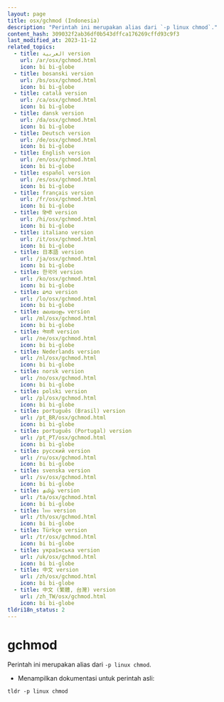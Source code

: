 ```yaml
---
layout: page
title: osx/gchmod (Indonesia)
description: "Perintah ini merupakan alias dari `-p linux chmod`."
content_hash: 309032f2ab36df0b543dffca176269cffd93c9f3
last_modified_at: 2023-11-12
related_topics:
  - title: العربية version
    url: /ar/osx/gchmod.html
    icon: bi bi-globe
  - title: bosanski version
    url: /bs/osx/gchmod.html
    icon: bi bi-globe
  - title: català version
    url: /ca/osx/gchmod.html
    icon: bi bi-globe
  - title: dansk version
    url: /da/osx/gchmod.html
    icon: bi bi-globe
  - title: Deutsch version
    url: /de/osx/gchmod.html
    icon: bi bi-globe
  - title: English version
    url: /en/osx/gchmod.html
    icon: bi bi-globe
  - title: español version
    url: /es/osx/gchmod.html
    icon: bi bi-globe
  - title: français version
    url: /fr/osx/gchmod.html
    icon: bi bi-globe
  - title: हिन्दी version
    url: /hi/osx/gchmod.html
    icon: bi bi-globe
  - title: italiano version
    url: /it/osx/gchmod.html
    icon: bi bi-globe
  - title: 日本語 version
    url: /ja/osx/gchmod.html
    icon: bi bi-globe
  - title: 한국어 version
    url: /ko/osx/gchmod.html
    icon: bi bi-globe
  - title: ລາວ version
    url: /lo/osx/gchmod.html
    icon: bi bi-globe
  - title: മലയാളം version
    url: /ml/osx/gchmod.html
    icon: bi bi-globe
  - title: नेपाली version
    url: /ne/osx/gchmod.html
    icon: bi bi-globe
  - title: Nederlands version
    url: /nl/osx/gchmod.html
    icon: bi bi-globe
  - title: norsk version
    url: /no/osx/gchmod.html
    icon: bi bi-globe
  - title: polski version
    url: /pl/osx/gchmod.html
    icon: bi bi-globe
  - title: português (Brasil) version
    url: /pt_BR/osx/gchmod.html
    icon: bi bi-globe
  - title: português (Portugal) version
    url: /pt_PT/osx/gchmod.html
    icon: bi bi-globe
  - title: русский version
    url: /ru/osx/gchmod.html
    icon: bi bi-globe
  - title: svenska version
    url: /sv/osx/gchmod.html
    icon: bi bi-globe
  - title: தமிழ் version
    url: /ta/osx/gchmod.html
    icon: bi bi-globe
  - title: ไทย version
    url: /th/osx/gchmod.html
    icon: bi bi-globe
  - title: Türkçe version
    url: /tr/osx/gchmod.html
    icon: bi bi-globe
  - title: українська version
    url: /uk/osx/gchmod.html
    icon: bi bi-globe
  - title: 中文 version
    url: /zh/osx/gchmod.html
    icon: bi bi-globe
  - title: 中文 (繁體, 台灣) version
    url: /zh_TW/osx/gchmod.html
    icon: bi bi-globe
tldri18n_status: 2
---
```

# gchmod

Perintah ini merupakan alias dari `-p linux chmod`.

- Menampilkan dokumentasi untuk perintah asli:

`tldr -p linux chmod`
